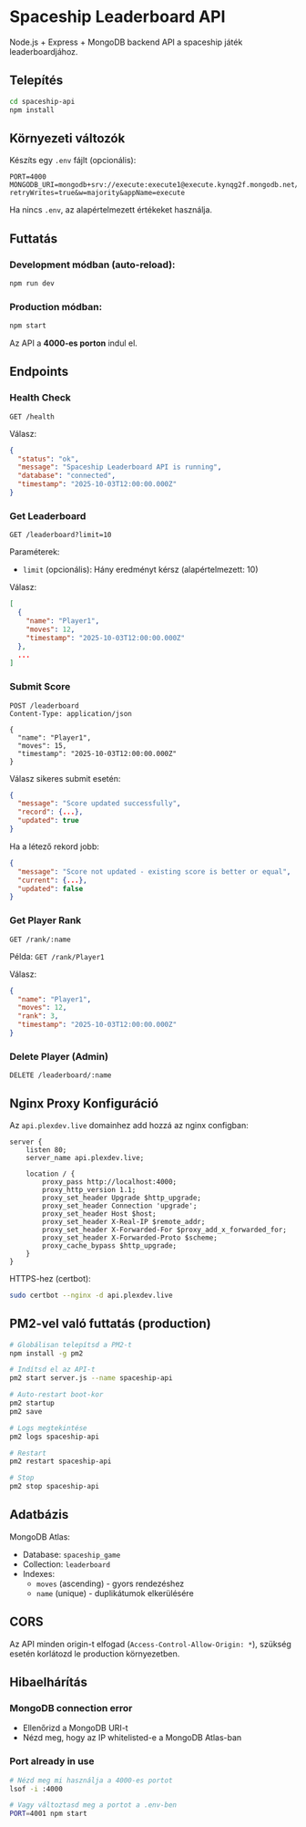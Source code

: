 # Spaceship Leaderboard API

Node.js + Express + MongoDB backend API a spaceship játék leaderboardjához.

## Telepítés

```bash
cd spaceship-api
npm install
```

## Környezeti változók

Készíts egy `.env` fájlt (opcionális):

```env
PORT=4000
MONGODB_URI=mongodb+srv://execute:execute1@execute.kynqg2f.mongodb.net/?retryWrites=true&w=majority&appName=execute
```

Ha nincs `.env`, az alapértelmezett értékeket használja.

## Futtatás

### Development módban (auto-reload):
```bash
npm run dev
```

### Production módban:
```bash
npm start
```

Az API a **4000-es porton** indul el.

## Endpoints

### Health Check
```
GET /health
```
Válasz:
```json
{
  "status": "ok",
  "message": "Spaceship Leaderboard API is running",
  "database": "connected",
  "timestamp": "2025-10-03T12:00:00.000Z"
}
```

### Get Leaderboard
```
GET /leaderboard?limit=10
```
Paraméterek:
- `limit` (opcionális): Hány eredményt kérsz (alapértelmezett: 10)

Válasz:
```json
[
  {
    "name": "Player1",
    "moves": 12,
    "timestamp": "2025-10-03T12:00:00.000Z"
  },
  ...
]
```

### Submit Score
```
POST /leaderboard
Content-Type: application/json

{
  "name": "Player1",
  "moves": 15,
  "timestamp": "2025-10-03T12:00:00.000Z"
}
```

Válasz sikeres submit esetén:
```json
{
  "message": "Score updated successfully",
  "record": {...},
  "updated": true
}
```

Ha a létező rekord jobb:
```json
{
  "message": "Score not updated - existing score is better or equal",
  "current": {...},
  "updated": false
}
```

### Get Player Rank
```
GET /rank/:name
```

Példa: `GET /rank/Player1`

Válasz:
```json
{
  "name": "Player1",
  "moves": 12,
  "rank": 3,
  "timestamp": "2025-10-03T12:00:00.000Z"
}
```

### Delete Player (Admin)
```
DELETE /leaderboard/:name
```

## Nginx Proxy Konfiguráció

Az `api.plexdev.live` domainhez add hozzá az nginx configban:

```nginx
server {
    listen 80;
    server_name api.plexdev.live;

    location / {
        proxy_pass http://localhost:4000;
        proxy_http_version 1.1;
        proxy_set_header Upgrade $http_upgrade;
        proxy_set_header Connection 'upgrade';
        proxy_set_header Host $host;
        proxy_set_header X-Real-IP $remote_addr;
        proxy_set_header X-Forwarded-For $proxy_add_x_forwarded_for;
        proxy_set_header X-Forwarded-Proto $scheme;
        proxy_cache_bypass $http_upgrade;
    }
}
```

HTTPS-hez (certbot):
```bash
sudo certbot --nginx -d api.plexdev.live
```

## PM2-vel való futtatás (production)

```bash
# Globálisan telepítsd a PM2-t
npm install -g pm2

# Indítsd el az API-t
pm2 start server.js --name spaceship-api

# Auto-restart boot-kor
pm2 startup
pm2 save

# Logs megtekintése
pm2 logs spaceship-api

# Restart
pm2 restart spaceship-api

# Stop
pm2 stop spaceship-api
```

## Adatbázis

MongoDB Atlas:
- Database: `spaceship_game`
- Collection: `leaderboard`
- Indexes:
  - `moves` (ascending) - gyors rendezéshez
  - `name` (unique) - duplikátumok elkerülésére

## CORS

Az API minden origin-t elfogad (`Access-Control-Allow-Origin: *`), szükség esetén korlátozd le production környezetben.

## Hibaelhárítás

### MongoDB connection error
- Ellenőrizd a MongoDB URI-t
- Nézd meg, hogy az IP whitelisted-e a MongoDB Atlas-ban

### Port already in use
```bash
# Nézd meg mi használja a 4000-es portot
lsof -i :4000

# Vagy változtasd meg a portot a .env-ben
PORT=4001 npm start
```
